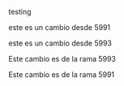 testing

este es un cambio desde 5991

este es un cambio desde 5993


Este cambio es de la rama 5993

Este cambio es de la rama 5991
